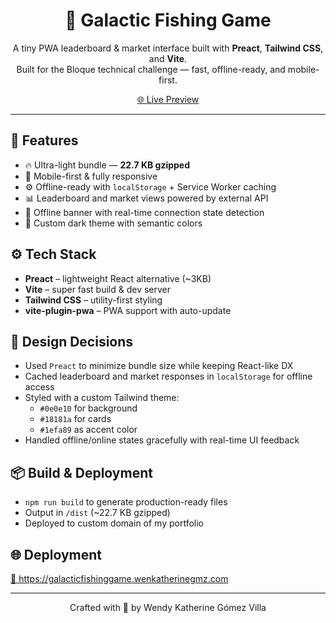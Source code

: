 <h1 align="center">🎣 Galactic Fishing Game</h1>

<p align="center">
  A tiny PWA leaderboard & market interface built with <strong>Preact</strong>, <strong>Tailwind CSS</strong>, and <strong>Vite</strong>.<br />
  Built for the Bloque technical challenge — fast, offline-ready, and mobile-first.
</p>

<p align="center">
  <a href="https://galacticfishinggame.wenkatherinegmz.com" target="_blank">
    🌐 Live Preview
  </a>
</p>

<hr />

<h2>🚀 Features</h2>
<ul>
  <li>🔥 Ultra-light bundle — <strong>22.7 KB gzipped</strong></li>
  <li>📱 Mobile-first & fully responsive</li>
  <li>⚙️ Offline-ready with <code>localStorage</code> + Service Worker caching</li>
  <li>📊 Leaderboard and market views powered by external API</li>
  <li>🔌 Offline banner with real-time connection state detection</li>
  <li>🌈 Custom dark theme with semantic colors</li>
</ul>

<h2>⚙️ Tech Stack</h2>
<ul>
  <li><strong>Preact</strong> – lightweight React alternative (~3KB)</li>
  <li><strong>Vite</strong> – super fast build & dev server</li>
  <li><strong>Tailwind CSS</strong> – utility-first styling</li>
  <li><strong>vite-plugin-pwa</strong> – PWA support with auto-update</li>
</ul>

<h2>🧠 Design Decisions</h2>
<ul>
  <li>Used <code>Preact</code> to minimize bundle size while keeping React-like DX</li>
  <li>Cached leaderboard and market responses in <code>localStorage</code> for offline access</li>
  <li>Styled with a custom Tailwind theme:
    <ul>
      <li><code>#0e0e10</code> for background</li>
      <li><code>#18181a</code> for cards</li>
      <li><code>#1efa89</code> as accent color</li>
    </ul>
  </li>
  <li>Handled offline/online states gracefully with real-time UI feedback</li>
</ul>

<h2>📦 Build & Deployment</h2>
<ul>
  <li><code>npm run build</code> to generate production-ready files</li>
  <li>Output in <code>/dist</code> (~22.7 KB gzipped)</li>
  <li>Deployed to custom domain of my portfolio</li>
</ul>

<h2>🌐 Deployment</h2>
<p>
  <a href="https://galacticfishinggame.wenkatherinegmz.com" target="_blank">
    🔗 https://galacticfishinggame.wenkatherinegmz.com
  </a>
</p>

<hr />

<p align="center">Crafted with 💚 by Wendy Katherine Gómez Villa</p>
